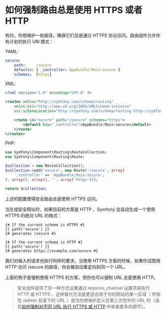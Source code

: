 # 如何强制路由总是使用 HTTPS 或者 HTTP

有时，你想保护一些路径，确保它们总是通过 HTTPS 协议访问。路由组件允许你有计划的执行 URI 模式： 

YAML:

```YAML
secure:
    path:     /secure
    defaults: { _controller: AppBundle:Main:secure }
    schemes:  [https]
```

XML:

```XML
<?xml version="1.0" encoding="UTF-8" ?>

<routes xmlns="http://symfony.com/schema/routing"
    xmlns:xsi="http://www.w3.org/2001/XMLSchema-instance"
    xsi:schemaLocation="http://symfony.com/schema/routing http://symfony.com/schema/routing/routing-1.0.xsd">

    <route id="secure" path="/secure" schemes="https">
        <default key="_controller">AppBundle:Main:secure</default>
    </route>
</routes>
```

PHP:

```PHP
use Symfony\Component\Routing\RouteCollection;
use Symfony\Component\Routing\Route;

$collection = new RouteCollection();
$collection->add('secure', new Route('/secure', array(
    '_controller' => 'AppBundle:Main:secure',
), array(), array(), '', array('https')));

return $collection;
```  

上述的配置使得安全路由总是使用 HTTPS 访问。  

当生成安全网址时，如果目前的方案是 HTTP ，Symfony 会自动生成一个使用 HTTPS 的绝对 URL 的格式：

``` 
{# If the current scheme is HTTPS #}
{{ path('secure') }}
{# generates /secure #}

{# If the current scheme is HTTP #}
{{ path('secure') }}
{# generates https://example.com/secure #}
```   

我们对输入的请求也执行同样的要求。当使用 HTTPS 方案的时候，如果你试图用 HTTP 访问 /secure 的路径，你会被自动重定向到同一个 URL。  

上面的例子是强制使用 HTTPS 的方案，但你也可以强制 URL 总是使用 HTTP。

> 安全组件提供了另一种方式设置通过 requires_channel 设置项来执行 HTTP 或 HTTPS 。这种替代方法是更适合用于你的网站的某一区域（ 所有在 /admin 目录下的 URL ）或当你想保护定义在第三方包中的 URL 时（请在[如何强制对不同 URL 执行 HTTPS 或 HTTP](http://symfony.com/doc/current/cookbook/security/force_https.html) 中查看更多的细节）。